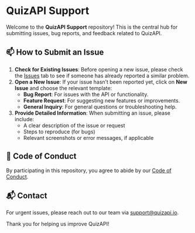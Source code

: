 # QuizAPI Support

Welcome to the **QuizAPI Support** repository! This is the central hub for submitting issues, bug reports, and feedback related to QuizAPI.

## 📫 How to Submit an Issue

1. **Check for Existing Issues**: Before opening a new issue, please check the [Issues](https://github.com/QuizAPI/support/issues) tab to see if someone has already reported a similar problem.
2. **Open a New Issue**: If your issue hasn’t been reported yet, click on **New Issue** and choose the relevant template:
   - **Bug Report**: For issues with the API or functionality.
   - **Feature Request**: For suggesting new features or improvements.
   - **General Inquiry**: For general questions or troubleshooting help.
3. **Provide Detailed Information**: When submitting an issue, please include:
   - A clear description of the issue or request
   - Steps to reproduce (for bugs)
   - Relevant screenshots or error messages, if applicable

## 📄 Code of Conduct

By participating in this repository, you agree to abide by our [Code of Conduct](CODE_OF_CONDUCT.md).

## 📬 Contact

For urgent issues, please reach out to our team via [support@quizapi.io](mailto:support@quizapi.io).

Thank you for helping us improve QuizAPI!
